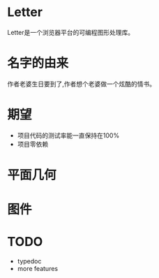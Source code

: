 # Letter

Letter是一个浏览器平台的可编程图形处理库。

# 名字的由来

作者老婆生日要到了,作者想个老婆做一个炫酷的情书。

# 期望

* 项目代码的测试率能一直保持在100%
* 项目零依赖

# 平面几何

# 图件



# TODO

* typedoc
* more features